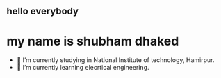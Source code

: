 ## hello everybody

# my name is shubham dhaked
- 🔭 I’m currently studying in National Institute of technology, Hamirpur.
- 🌱 I’m currently learning elecrtical engineering.
